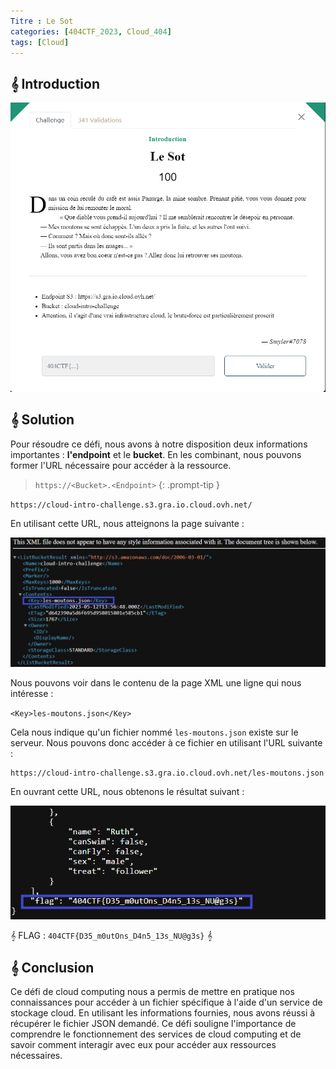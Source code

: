 ```yaml
---
Titre : Le Sot
categories: [404CTF_2023, Cloud_404]
tags: [Cloud]
---
```

## 𝄞 Introduction

![Intro](/assets/images/404CTF_2023/Cloud/Le_Sot/sot.png)

## 𝄞 Solution
Pour résoudre ce défi, nous avons à notre disposition deux informations importantes : **l'endpoint** et le **bucket**. En les combinant, nous pouvons former l'URL nécessaire pour accéder à la ressource.

> `https://<Bucket>.<Endpoint>`
{: .prompt-tip }

`https://cloud-intro-challenge.s3.gra.io.cloud.ovh.net/`


En utilisant cette URL, nous atteignons la page suivante :

![XML](/assets/images/404CTF_2023/Cloud/Le_Sot/xml.png)

Nous pouvons voir dans le contenu de la page XML une ligne qui nous intéresse :

`<Key>les-moutons.json</Key>`

Cela nous indique qu'un fichier nommé `les-moutons.json` existe sur le serveur. Nous pouvons donc accéder à ce fichier en utilisant l'URL suivante :

```
https://cloud-intro-challenge.s3.gra.io.cloud.ovh.net/les-moutons.json
```

En ouvrant cette URL, nous obtenons le résultat suivant :

![Flag](/assets/images/404CTF_2023/Cloud/Le_Sot/flag.png)

𝄞 FLAG : `404CTF{D35_m0utOns_D4n5_13s_NU@g3s}` 𝄞

## 𝄞 Conclusion

Ce défi de cloud computing nous a permis de mettre en pratique nos connaissances pour accéder à un fichier spécifique à l'aide d'un service de stockage cloud. En utilisant les informations fournies, nous avons réussi à récupérer le fichier JSON demandé. Ce défi souligne l'importance de comprendre le fonctionnement des services de cloud computing et de savoir comment interagir avec eux pour accéder aux ressources nécessaires.